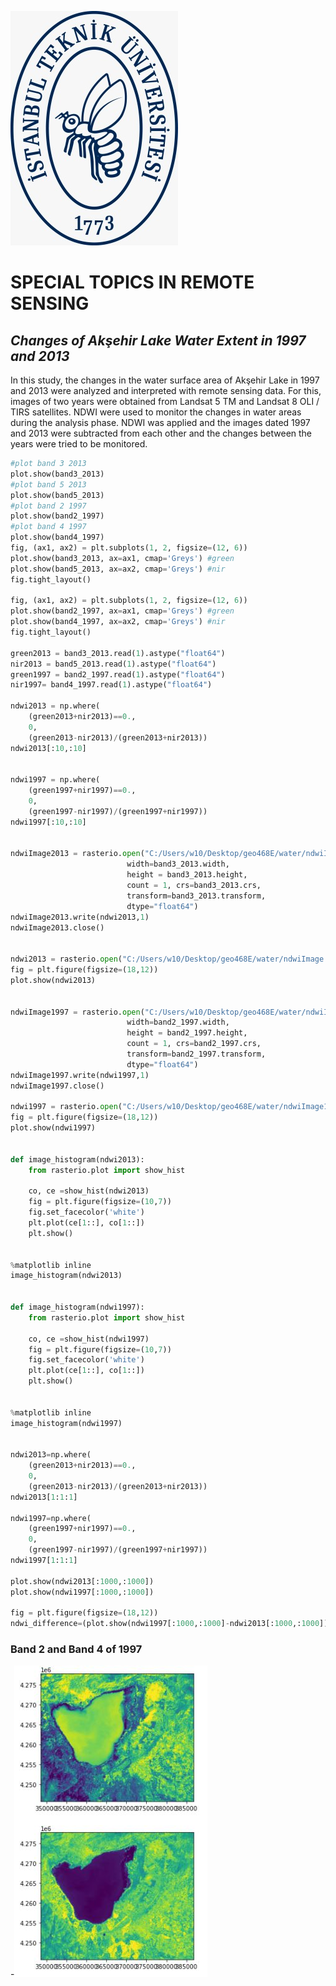 ![itulogo](itulogo.jpeg)
# SPECIAL TOPICS IN REMOTE SENSING
## *Changes of Akşehir Lake Water Extent in 1997 and 2013*

In this study, the changes in the water surface area of Akşehir Lake in 1997 and 2013  were analyzed and interpreted with remote sensing data. For this, images of two years were obtained from Landsat 5 TM and Landsat 8 OLI / TIRS satellites. NDWI were used to monitor the changes in water areas during the analysis phase. NDWI was applied and the images dated 1997 and 2013 were subtracted from each other and the changes between the years were tried to be monitored.

```Python
#plot band 3 2013
plot.show(band3_2013)
#plot band 5 2013
plot.show(band5_2013)
#plot band 2 1997
plot.show(band2_1997)
#plot band 4 1997
plot.show(band4_1997)
fig, (ax1, ax2) = plt.subplots(1, 2, figsize=(12, 6))
plot.show(band3_2013, ax=ax1, cmap='Greys') #green
plot.show(band5_2013, ax=ax2, cmap='Greys') #nir
fig.tight_layout()

fig, (ax1, ax2) = plt.subplots(1, 2, figsize=(12, 6))
plot.show(band2_1997, ax=ax1, cmap='Greys') #green
plot.show(band4_1997, ax=ax2, cmap='Greys') #nir
fig.tight_layout()

green2013 = band3_2013.read(1).astype("float64")
nir2013 = band5_2013.read(1).astype("float64")
green1997 = band2_1997.read(1).astype("float64")
nir1997= band4_1997.read(1).astype("float64")

ndwi2013 = np.where(
    (green2013+nir2013)==0., 
    0, 
    (green2013-nir2013)/(green2013+nir2013))
ndwi2013[:10,:10]


ndwi1997 = np.where(
    (green1997+nir1997)==0., 
    0, 
    (green1997-nir1997)/(green1997+nir1997))
ndwi1997[:10,:10]


ndwiImage2013 = rasterio.open("C:/Users/w10/Desktop/geo468E/water/ndwiImage2013.tiff","w",driver="Gtiff",
                          width=band3_2013.width, 
                          height = band3_2013.height, 
                          count = 1, crs=band3_2013.crs, 
                          transform=band3_2013.transform, 
                          dtype="float64")
ndwiImage2013.write(ndwi2013,1)
ndwiImage2013.close()


ndwi2013 = rasterio.open("C:/Users/w10/Desktop/geo468E/water/ndwiImage.tiff")
fig = plt.figure(figsize=(18,12))
plot.show(ndwi2013)


ndwiImage1997 = rasterio.open("C:/Users/w10/Desktop/geo468E/water/ndwiImage1997.tiff","w",driver="Gtiff",
                          width=band2_1997.width, 
                          height = band2_1997.height, 
                          count = 1, crs=band2_1997.crs, 
                          transform=band2_1997.transform, 
                          dtype="float64")
ndwiImage1997.write(ndwi1997,1)
ndwiImage1997.close()

ndwi1997 = rasterio.open("C:/Users/w10/Desktop/geo468E/water/ndwiImage1997.tiff")
fig = plt.figure(figsize=(18,12))
plot.show(ndwi1997)


def image_histogram(ndwi2013):
    from rasterio.plot import show_hist

    co, ce =show_hist(ndwi2013)
    fig = plt.figure(figsize=(10,7))
    fig.set_facecolor('white')
    plt.plot(ce[1::], co[1::])
    plt.show()


%matplotlib inline
image_histogram(ndwi2013)


def image_histogram(ndwi1997):
    from rasterio.plot import show_hist

    co, ce =show_hist(ndwi1997)
    fig = plt.figure(figsize=(10,7))
    fig.set_facecolor('white')
    plt.plot(ce[1::], co[1::])
    plt.show()


%matplotlib inline
image_histogram(ndwi1997)


ndwi2013=np.where(
    (green2013+nir2013)==0., 
    0, 
    (green2013-nir2013)/(green2013+nir2013))
ndwi2013[1:1:1]

ndwi1997=np.where(
    (green1997+nir1997)==0., 
    0, 
    (green1997-nir1997)/(green1997+nir1997))
ndwi1997[1:1:1]

plot.show(ndwi2013[:1000,:1000])
plot.show(ndwi1997[:1000,:1000])

fig = plt.figure(figsize=(18,12))
ndwi_difference=(plot.show(ndwi1997[:1000,:1000]-ndwi2013[:1000,:1000]))
```
### Band 2 and Band 4 of 1997
-![1997](1997.JPG)
